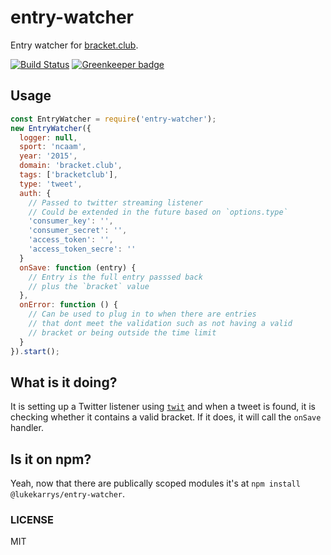 entry-watcher
==============

Entry watcher for [bracket.club](https://bracket.club).

[![Build Status](https://travis-ci.org/bracketclub/entry-watcher.png?branch=master)](https://travis-ci.org/bracketclub/entry-watcher)
[![Greenkeeper badge](https://badges.greenkeeper.io/bracketclub/entry-watcher.svg)](https://greenkeeper.io/)


## Usage

```js
const EntryWatcher = require('entry-watcher');
new EntryWatcher({
  logger: null,
  sport: 'ncaam',
  year: '2015',
  domain: 'bracket.club',
  tags: ['bracketclub'],
  type: 'tweet',
  auth: {
    // Passed to twitter streaming listener
    // Could be extended in the future based on `options.type`
    'consumer_key': '',
    'consumer_secret': '',
    'access_token': '',
    'access_token_secre': ''
  }
  onSave: function (entry) {
    // Entry is the full entry passsed back
    // plus the `bracket` value
  },
  onError: function () {
    // Can be used to plug in to when there are entries
    // that dont meet the validation such as not having a valid
    // bracket or being outside the time limit
  }
}).start();
```

## What is it doing?

It is setting up a Twitter listener using [`twit`](https://github.com/ttezel/twit) and when a tweet is found, it is checking whether it contains a valid bracket. If it does, it will call the `onSave` handler.

## Is it on npm?

Yeah, now that there are publically scoped modules it's at `npm install @lukekarrys/entry-watcher`.

### LICENSE

MIT
